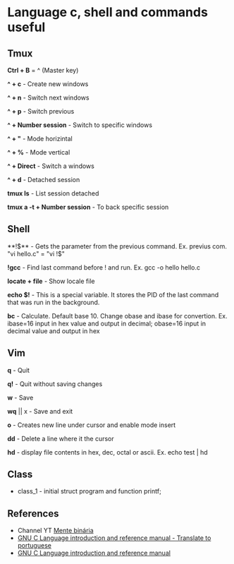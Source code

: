 # Language c, shell and commands useful

## Tmux
**Ctrl + B** = ^ (Master key)

**^ + c** - Create new windows

**^ + n** - Switch next windows

**^ + p** - Switch previous
 
**^ + Number session** - Switch to specific windows

**^ + "** - Mode horizintal

**^ + %** - Mode vertical

**^ + Direct** - Switch a windows

**^ + d** - Detached session

**tmux ls** - List session detached

**tmux a -t + Number session** - To back specific session


## Shell
**!$** - Gets the parameter from the previous command. Ex. previus com. "vi hello.c" = "vi !$"

**!gcc** - Find last command before ! and run. Ex. gcc -o hello hello.c  

**locate + file** - Show locale file

**echo $!** - This is a special variable. It stores the PID of the last command that was run in the background.

**bc** - Calculate. Default base 10. Change obase and ibase for convertion. Ex. ibase=16 input in hex value and output in decimal; obase=16 input in decimal value and output in hex  


## Vim
**q** - Quit

**q!** - Quit without saving changes 

**w** - Save

**wq** || x - Save and exit

**o** - Creates new line under cursor and enable mode insert

**dd** - Delete a line where it the cursor

**hd** - display file contents in hex, dec, octal or ascii. Ex. echo test | hd

## Class
* class_1 - initial struct program and function printf;


## References

* Channel YT [Mente binária](https://www.youtube.com/@mentebinaria)
* [GNU C Language introduction and reference manual - Translate to portuguese](https://mentebinaria.gitbook.io/manual-da-linguagem-gnu-c) 
* [GNU C Language introduction and reference manual](https://www.gnu.org/software/c-intro-and-ref/) 
